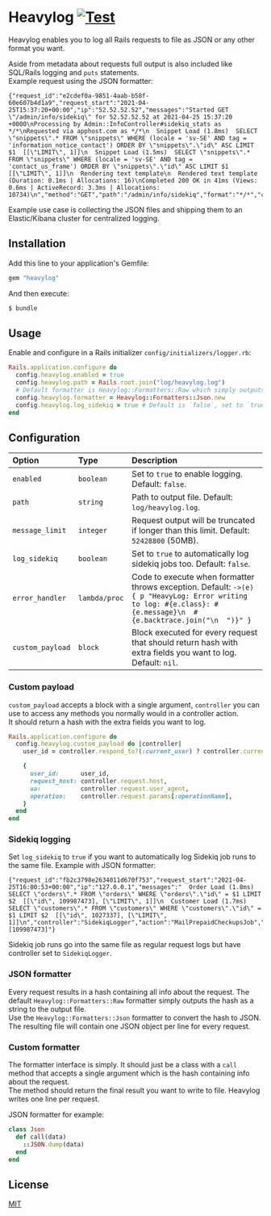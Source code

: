 # Heavylog [![Test](https://github.com/krisrang/heavylog/actions/workflows/test.yml/badge.svg)](https://github.com/krisrang/heavylog/actions/workflows/test.yml)

Heavylog enables you to log all Rails requests to file as JSON or any other format you want.

Aside from metadata about requests full output is also included like SQL/Rails logging and `puts` statements.  
Example request using the JSON formatter:
```
{"request_id":"e2cdef0a-9851-4aab-b58f-60e607b4d1a9","request_start":"2021-04-25T15:37:20+00:00","ip":"52.52.52.52","messages":"Started GET \"/admin/info/sidekiq\" for 52.52.52.52 at 2021-04-25 15:37:20 +0000\nProcessing by Admin::InfoController#sidekiq_stats as */*\nRequested via apphost.com as */*\n  Snippet Load (1.8ms)  SELECT \"snippets\".* FROM \"snippets\" WHERE (locale = 'sv-SE' AND tag = 'information_notice_contact') ORDER BY \"snippets\".\"id\" ASC LIMIT $1  [[\"LIMIT\", 1]]\n  Snippet Load (1.5ms)  SELECT \"snippets\".* FROM \"snippets\" WHERE (locale = 'sv-SE' AND tag = 'contact_us_frame') ORDER BY \"snippets\".\"id\" ASC LIMIT $1  [[\"LIMIT\", 1]]\n  Rendering text template\n  Rendered text template (Duration: 0.1ms | Allocations: 16)\nCompleted 200 OK in 41ms (Views: 0.6ms | ActiveRecord: 3.3ms | Allocations: 10734)\n","method":"GET","path":"/admin/info/sidekiq","format":"*/*","controller":"Admin::InfoController","action":"sidekiq_stats","status":200,"duration":40.74,"view_runtime":0.56,"db_runtime":3.28,"user_id":null,"admin_id":null,"request_host":"apphost.com","ua":"curl/7.58.0","operation":null}
```

Example use case is collecting the JSON files and shipping them to an Elastic/Kibana cluster for centralized logging.
## Installation

Add this line to your application's Gemfile:

```ruby
gem "heavylog"
```

And then execute:

```bash
$ bundle
```

## Usage

Enable and configure in a Rails initializer `config/initializers/logger.rb`:

```rb
Rails.application.configure do
  config.heavylog.enabled = true
  config.heavylog.path = Rails.root.join("log/heavylog.log")
  # Default formatter is Heavylog::Formatters::Raw which simply outputs the ruby hash as a string
  config.heavylog.formatter = Heavylog::Formatters::Json.new
  config.heavylog.log_sidekiq = true # Default is `false`, set to `true` to automatically log sidekiq job runs too.
end
```

## Configuration

| Option | Type     | Description                |
| :-------- | :------- | :------------------------- |
| `enabled` | `boolean` | Set to `true` to enable logging. Default: `false`.  |
| `path` | `string` | Path to output file. Default: `log/heavylog.log`.  |
| `message_limit` | `integer` | Request output will be truncated if longer than this limit. Default: `52428800` (50MB).  |
| `log_sidekiq` | `boolean` | Set to `true` to automatically log sidekiq jobs too. Default: `false`.  |
| `error_handler` | `lambda/proc` | Code to execute when formatter throws exception. Default: `->(e) { p "HeavyLog: Error writing to log: #{e.class}: #{e.message}\n  #{e.backtrace.join("\n  ")}" }`
| `custom_payload` | `block` | Block executed for every request that should return hash with extra fields you want to log. Default: `nil`. |

### Custom payload

`custom_payload` accepts a block with a single argument, `controller` you can use to access any methods you normally would in a controller action.  
It should return a hash with the extra fields you want to log.

```rb
Rails.application.configure do
  config.heavylog.custom_payload do |controller|
    user_id = controller.respond_to?(:current_user) ? controller.current_user&.id : nil

    {
      user_id:      user_id,
      request_host: controller.request.host,
      ua:           controller.request.user_agent,
      operation:    controller.request.params[:operationName],
    }
  end
end
```

### Sidekiq logging

Set `log_sidekiq` to `true` if you want to automatically log Sidekiq job runs to the same file. Example with JSON formatter:
```
{"request_id":"fb2c3798e2634011d670f753","request_start":"2021-04-25T16:00:53+00:00","ip":"127.0.0.1","messages":"  Order Load (1.8ms)  SELECT \"orders\".* FROM \"orders\" WHERE \"orders\".\"id\" = $1 LIMIT $2  [[\"id\", 109987473], [\"LIMIT\", 1]]\n  Customer Load (1.7ms)  SELECT \"customers\".* FROM \"customers\" WHERE \"customers\".\"id\" = $1 LIMIT $2  [[\"id\", 1027337], [\"LIMIT\", 1]]\n","controller":"SidekiqLogger","action":"MailPrepaidCheckupsJob","args":"[109987473]"}
```

Sidekiq job runs go into the same file as regular request logs but have controller set to `SidekiqLogger`. 

### JSON formatter

Every request results in a hash containing all info about the request. The default `Heavylog::Formatters::Raw` formatter simply outputs the hash as a string to the output file.  
Use the `Heavylog::Formatters::Json` formatter to convert the hash to JSON. The resulting file will contain one JSON object per line for every request.

### Custom formatter

The formatter interface is simply. It should just be a class with a `call` method that accepts a single argument which is the hash containing info about the request.  
The method should return the final result you want to write to file. Heavylog writes one line per request.

JSON formatter for example:
```rb
class Json
  def call(data)
    ::JSON.dump(data)
  end
end
```
## License

[MIT](https://choosealicense.com/licenses/mit/)

  
